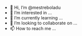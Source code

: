 - 👋 Hi, I’m @mestreboladu
- 👀 I’m interested in ...
- 🌱 I’m currently learning ...
- 💞️ I’m looking to collaborate on ...
- 📫 How to reach me ...

<!---
mestreboladu/mestreboladu is a ✨ special ✨ repository because its `README.md` (this file) appears on your GitHub profile.
You can click the Preview link to take a look at your changes.
--->
